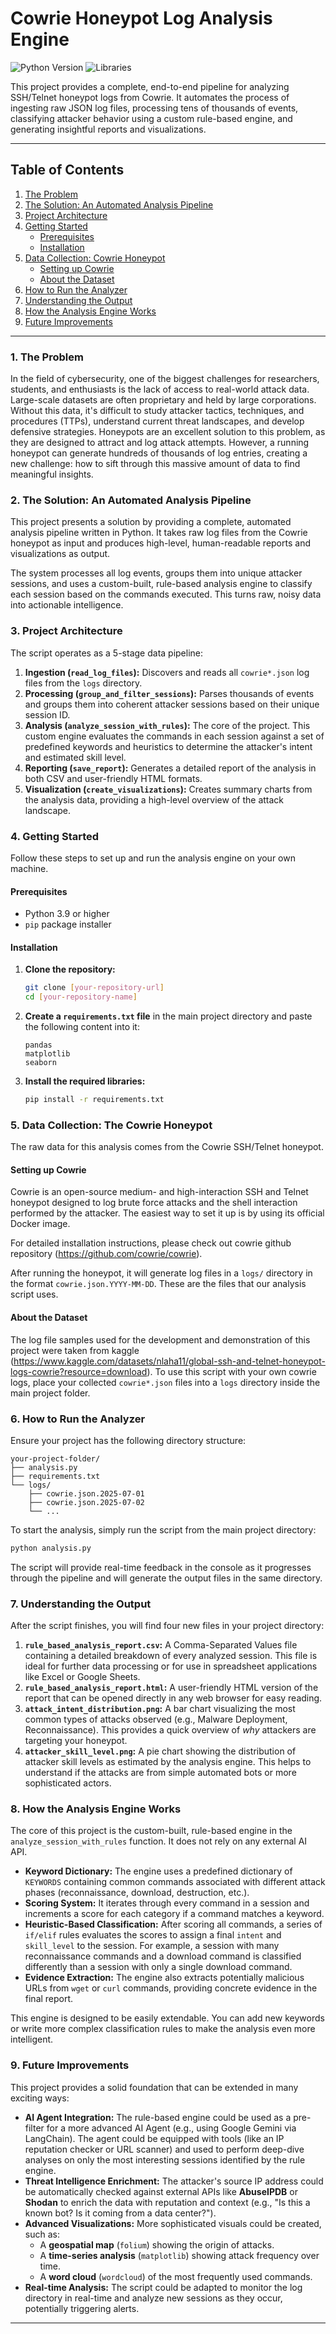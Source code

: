# Cowrie Honeypot Log Analysis Engine

![Python Version](https://img.shields.io/badge/python-3.9%2B-blue.svg)
![Libraries](https://img.shields.io/badge/libraries-pandas%20%7C%20seaborn%20%7C%20matplotlib-orange.svg)

This project provides a complete, end-to-end pipeline for analyzing SSH/Telnet honeypot logs from Cowrie. It automates the process of ingesting raw JSON log files, processing tens of thousands of events, classifying attacker behavior using a custom rule-based engine, and generating insightful reports and visualizations.

---

## Table of Contents

1.  [The Problem](#1-the-problem)
2.  [The Solution: An Automated Analysis Pipeline](#2-the-solution-an-automated-analysis-pipeline)
3.  [Project Architecture](#3-project-architecture)
4.  [Getting Started](#4-getting-started)
    - [Prerequisites](#prerequisites)
    - [Installation](#installation)
5.  [Data Collection: Cowrie Honeypot](#5-data-collection-the-cowrie-honeypot)
    - [Setting up Cowrie](#setting-up-cowrie)
    - [About the Dataset](#about-the-dataset)
6.  [How to Run the Analyzer](#6-how-to-run-the-analyzer)
7.  [Understanding the Output](#7-understanding-the-output)
8.  [How the Analysis Engine Works](#8-how-the-analysis-engine-works)
9.  [Future Improvements](#9-future-improvements)

---

### 1. The Problem

In the field of cybersecurity, one of the biggest challenges for researchers, students, and enthusiasts is the lack of access to real-world attack data. Large-scale datasets are often proprietary and held by large corporations. Without this data, it's difficult to study attacker tactics, techniques, and procedures (TTPs), understand current threat landscapes, and develop defensive strategies. Honeypots are an excellent solution to this problem, as they are designed to attract and log attack attempts. However, a running honeypot can generate hundreds of thousands of log entries, creating a new challenge: how to sift through this massive amount of data to find meaningful insights.

### 2. The Solution: An Automated Analysis Pipeline

This project presents a solution by providing a complete, automated analysis pipeline written in Python. It takes raw log files from the Cowrie honeypot as input and produces high-level, human-readable reports and visualizations as output.

The system processes all log events, groups them into unique attacker sessions, and uses a custom-built, rule-based analysis engine to classify each session based on the commands executed. This turns raw, noisy data into actionable intelligence.

### 3. Project Architecture

The script operates as a 5-stage data pipeline:

1.  **Ingestion (`read_log_files`):** Discovers and reads all `cowrie*.json` log files from the `logs` directory.
2.  **Processing (`group_and_filter_sessions`):** Parses thousands of events and groups them into coherent attacker sessions based on their unique session ID.
3.  **Analysis (`analyze_session_with_rules`):** The core of the project. This custom engine evaluates the commands in each session against a set of predefined keywords and heuristics to determine the attacker's intent and estimated skill level.
4.  **Reporting (`save_report`):** Generates a detailed report of the analysis in both CSV and user-friendly HTML formats.
5.  **Visualization (`create_visualizations`):** Creates summary charts from the analysis data, providing a high-level overview of the attack landscape.

### 4. Getting Started

Follow these steps to set up and run the analysis engine on your own machine.

#### Prerequisites

- Python 3.9 or higher
- `pip` package installer

#### Installation

1.  **Clone the repository:**
    ```bash
    git clone [your-repository-url]
    cd [your-repository-name]
    ```

2.  **Create a `requirements.txt` file** in the main project directory and paste the following content into it:
    ```
    pandas
    matplotlib
    seaborn
    ```

3.  **Install the required libraries:**
    ```bash
    pip install -r requirements.txt
    ```

### 5. Data Collection: The Cowrie Honeypot

The raw data for this analysis comes from the Cowrie SSH/Telnet honeypot.

#### Setting up Cowrie

Cowrie is an open-source medium- and high-interaction SSH and Telnet honeypot designed to log brute force attacks and the shell interaction performed by the attacker. The easiest way to set it up is by using its official Docker image.

For detailed installation instructions, please check out cowrie github repository (https://github.com/cowrie/cowrie).

After running the honeypot, it will generate log files in a `logs/` directory in the format `cowrie.json.YYYY-MM-DD`. These are the files that our analysis script uses.

#### About the Dataset

The log file samples used for the development and demonstration of this project were taken from kaggle (https://www.kaggle.com/datasets/nlaha11/global-ssh-and-telnet-honeypot-logs-cowrie?resource=download). To use this script with your own cowrie logs, place your collected `cowrie*.json` files into a `logs` directory inside the main project folder.

### 6. How to Run the Analyzer

Ensure your project has the following directory structure:

```
your-project-folder/
├── analysis.py
├── requirements.txt
└── logs/
    ├── cowrie.json.2025-07-01
    ├── cowrie.json.2025-07-02
    └── ...
```

To start the analysis, simply run the script from the main project directory:

```bash
python analysis.py
```

The script will provide real-time feedback in the console as it progresses through the pipeline and will generate the output files in the same directory.

### 7. Understanding the Output

After the script finishes, you will find four new files in your project directory:

1.  **`rule_based_analysis_report.csv`:** A Comma-Separated Values file containing a detailed breakdown of every analyzed session. This file is ideal for further data processing or for use in spreadsheet applications like Excel or Google Sheets.
2.  **`rule_based_analysis_report.html`:** A user-friendly HTML version of the report that can be opened directly in any web browser for easy reading.
3.  **`attack_intent_distribution.png`:** A bar chart visualizing the most common types of attacks observed (e.g., Malware Deployment, Reconnaissance). This provides a quick overview of *why* attackers are targeting your honeypot.
4.  **`attacker_skill_level.png`:** A pie chart showing the distribution of attacker skill levels as estimated by the analysis engine. This helps to understand if the attacks are from simple automated bots or more sophisticated actors.

### 8. How the Analysis Engine Works

The core of this project is the custom-built, rule-based engine in the `analyze_session_with_rules` function. It does not rely on any external AI API.

- **Keyword Dictionary:** The engine uses a predefined dictionary of `KEYWORDS` containing common commands associated with different attack phases (reconnaissance, download, destruction, etc.).
- **Scoring System:** It iterates through every command in a session and increments a score for each category if a command matches a keyword.
- **Heuristic-Based Classification:** After scoring all commands, a series of `if/elif` rules evaluates the scores to assign a final `intent` and `skill_level` to the session. For example, a session with many reconnaissance commands and a download command is classified differently than a session with only a single download command.
- **Evidence Extraction:** The engine also extracts potentially malicious URLs from `wget` or `curl` commands, providing concrete evidence in the final report.

This engine is designed to be easily extendable. You can add new keywords or write more complex classification rules to make the analysis even more intelligent.

### 9. Future Improvements

This project provides a solid foundation that can be extended in many exciting ways:

-   **AI Agent Integration:** The rule-based engine could be used as a pre-filter for a more advanced AI Agent (e.g., using Google Gemini via LangChain). The agent could be equipped with tools (like an IP reputation checker or URL scanner) and used to perform deep-dive analyses on only the most interesting sessions identified by the rule engine.
-   **Threat Intelligence Enrichment:** The attacker's source IP address could be automatically checked against external APIs like **AbuseIPDB** or **Shodan** to enrich the data with reputation and context (e.g., "Is this a known bot? Is it coming from a data center?").
-   **Advanced Visualizations:** More sophisticated visuals could be created, such as:
    -   A **geospatial map** (`folium`) showing the origin of attacks.
    -   A **time-series analysis** (`matplotlib`) showing attack frequency over time.
    -   A **word cloud** (`wordcloud`) of the most frequently used commands.
-   **Real-time Analysis:** The script could be adapted to monitor the log directory in real-time and analyze new sessions as they occur, potentially triggering alerts.

---
